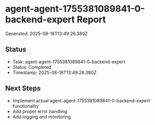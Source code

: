 # agent-agent-1755381089841-0-backend-expert Report

Generated: 2025-08-18T13:49:26.380Z

## Status
- Task: agent-agent-1755381089841-0-backend-expert
- Status: Completed
- Timestamp: 2025-08-18T13:49:26.380Z

## Next Steps
- Implement actual agent-agent-1755381089841-0-backend-expert functionality
- Add proper error handling
- Add logging and monitoring
